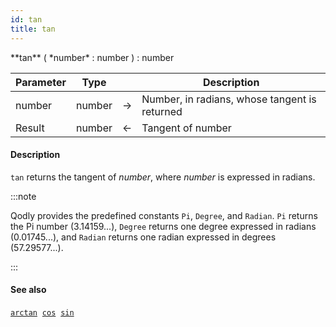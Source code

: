 ```yaml
---
id: tan
title: tan
---
```



<!-- REF #_command_.tan.Syntax -->**tan** ( *number* : number ) : number <!-- END REF -->


<!-- REF #_command_.tan.Params -->
|Parameter|Type||Description|
|---------|--- |:---:|------|
|number|number|&#8594;|Number, in radians, whose tangent is returned|
|Result|number|&#8592;|Tangent of number|<!-- END REF -->

#### Description

`tan` <!-- REF #_command_.tan.Summary --> returns the tangent of *number*, where *number* is expressed in radians<!-- END REF -->.

:::note

Qodly provides the predefined constants `Pi`, `Degree`, and `Radian`. `Pi` returns the Pi number (3.14159...), `Degree` returns one degree expressed in radians (0.01745...), and `Radian` returns one radian expressed in degrees (57.29577...).

:::

#### See also

[`arctan`](arctan.md)&nbsp; 
[`cos`](cos.md)&nbsp; 
[`sin`](sin.md)
